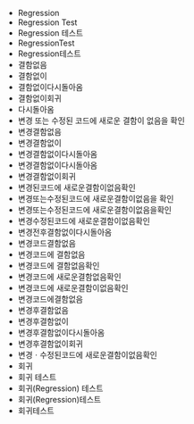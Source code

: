 ﻿- Regression
- Regression Test
- Regression 테스트
- RegressionTest
- Regression테스트
- 결함없음
- 결함없이
- 결함없이다시돌아옴
- 결함없이회귀
- 다시돌아옴
- 변경 또는 수정된 코드에 새로운 결함이 없음을 확인
- 변경결함없음
- 변경결함없이
- 변경결함없이다시돌아옴
- 변경결함없이다시돌아옴
- 변경결함없이회귀
- 변경된코드에 새로운결함이없음확인
- 변경또는수정된코드에 새로운결함이없음을 확인
- 변경또는수정된코드에 새로운결함이없음을확인
- 변경수정된코드에 새로운결함이없음확인
- 변경전후결함없이다시돌아옴
- 변경코드결함없음
- 변경코드에 결함없음
- 변경코드에 결함없음확인
- 변경코드에 새로운결함없음확인
- 변경코드에 새로운결함이없음확인
- 변경코드에결함없음
- 변경후결함없음
- 변경후결함없이
- 변경후결함없이다시돌아옴
- 변경후결함없이회귀
- 변경ㆍ수정된코드에 새로운결함이없음확인
- 회귀
- 회귀 테스트
- 회귀(Regression) 테스트
- 회귀(Regression)테스트
- 회귀테스트
